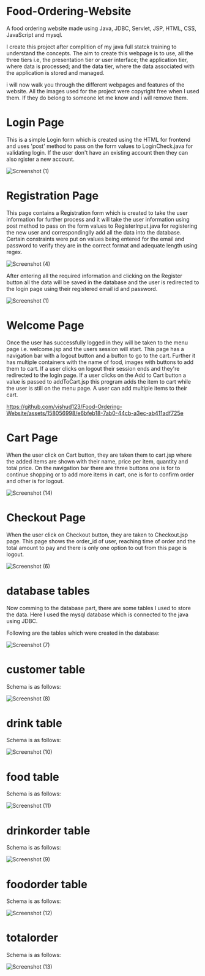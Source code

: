 # Food-Ordering-Website
A food ordering website made using Java, JDBC, Servlet, JSP, HTML, CSS, JavaScript and mysql.

I create this project after complition of my java full statck training to understand the concepts. The aim to create this webpage is to use, all the three tiers i.e, the presentation tier or user interface; the application tier, where data is processed; and the data tier, where the data associated with the application is stored and managed.

i will now walk you through the different webpages and features of the website. All the images used for the project were copyright free when I used them. If they do belong to someone let me know and i will remove them.

# Login Page
This is a simple Login form which is created using the HTML for frontend and uses 'post' method to pass on the form values to LoginCheck.java for validating login. If the user don't have an existing account then they can also rgister a new account. 

![Screenshot (1)](https://github.com/vishud123/Food-Ordering-Website/assets/158056998/5b30c8eb-6b67-47c0-964f-06069447d8dc)

# Registration Page
This page contains a Registration form which is created to take the user information for further process and it will take the user information using post method to pass on the form values to RegisterInput.java for registering the new user and correspondinglly add all the data into the database. Certain constraints were  put on values being entered for the email and password to verify they are in the correct format and adequate length using regex.

![Screenshot (4)](https://github.com/vishud123/Food-Ordering-Website/assets/158056998/4479dfd8-99ca-44e8-bd17-e2fdb7f62b82)

After entering all the required information and clicking on the Register button all the data will be saved in the database and the user is redirected to the login page using their registered email id and password.

![Screenshot (1)](https://github.com/vishud123/Food-Ordering-Website/assets/158056998/b2687404-4017-4acd-9c1a-a5c1197be680)

# Welcome Page
Once the user has successfully logged in they will be taken to the menu page i.e. welcome.jsp and the users session will start. This page has a navigation bar with a logout button and a button to go to the cart. Further it has multiple containers with the name of food, images with buttons to add them to cart. If a user clicks on logout their session ends and they're redirected to the login page. If a user clicks on the Add to Cart button a value is passed to addToCart.jsp this program adds the item to cart while the user is still on the menu page. A user can add multiple items to their cart.

https://github.com/vishud123/Food-Ordering-Website/assets/158056998/e6bfeb18-7ab0-44cb-a3ec-ab411adf725e

# Cart Page
When the user click on Cart button, they are taken them to cart.jsp where the added items are shown with their name, price per item, quantity and total price. On the navigation bar there are three buttons one is for to continue shopping or to add more items in cart, one is for to confirm order and other is for logout.

![Screenshot (14)](https://github.com/vishud123/Food-Ordering-Website/assets/158056998/5aafec79-6430-4010-9aa9-6e1df6220a27)

# Checkout Page
When the user click on Checkout button, they are taken to Checkout.jsp page. This page shows the order_id of user, reaching time of order and the total amount to pay and there is only one option to out from this page is logout.

![Screenshot (6)](https://github.com/vishud123/Food-Ordering-Website/assets/158056998/261a7b07-064f-4f92-97a5-3b3f46124acf)




# database tables
Now comming to the database part, there are some tables I used to store the data. Here I used the mysql database which is connected to the java using JDBC.

Following are the tables which were created in the database:

![Screenshot (7)](https://github.com/vishud123/Food-Ordering-Website/assets/158056998/232224c0-df80-4f64-910c-9927ae86cefa)

# customer table
Schema is as follows:

![Screenshot (8)](https://github.com/vishud123/Food-Ordering-Website/assets/158056998/79e574f4-5871-410d-a486-5390e812e935)

# drink table
Schema is as follows:

![Screenshot (10)](https://github.com/vishud123/Food-Ordering-Website/assets/158056998/99f183ec-c408-4a7d-9bcb-3744432301f7)

# food table
Schema is as follows:

![Screenshot (11)](https://github.com/vishud123/Food-Ordering-Website/assets/158056998/ff42cdd8-fcc6-41ac-acf4-41fbe8e61fd5)

# drinkorder table
Schema is as follows:

![Screenshot (9)](https://github.com/vishud123/Food-Ordering-Website/assets/158056998/f71f55c0-e1fd-4295-85f1-6298d4e869be)

# foodorder table
Schema is as follows:

![Screenshot (12)](https://github.com/vishud123/Food-Ordering-Website/assets/158056998/4cb68894-c10b-43a7-95e5-9177327c96b8)

# totalorder
Schema is as follows:

![Screenshot (13)](https://github.com/vishud123/Food-Ordering-Website/assets/158056998/a70a55fe-961f-4507-a2c4-050fd9d920ab)







